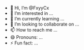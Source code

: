 - 👋 Hi, I’m @FxyyCx
- 👀 I’m interested in ...
- 🌱 I’m currently learning ...
- 💞️ I’m looking to collaborate on ...
- 📫 How to reach me ...
- 😄 Pronouns: ...
- ⚡ Fun fact: ...

<!---
FxyyCx/FxyyCx is a ✨ special ✨ repository because its `README.md` (this file) appears on your GitHub profile.
You can click the Preview link to take a look at your changes.
--->
